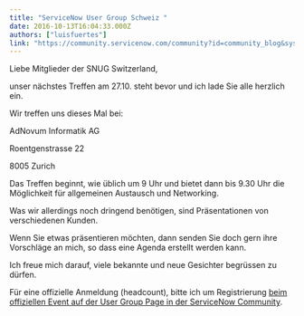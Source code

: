 ```yaml
---
title: "ServiceNow User Group Schweiz "
date: 2016-10-13T16:04:33.000Z
authors: ["luisfuertes"]
link: "https://community.servicenow.com/community?id=community_blog&sys_id=a70d6ea5dbd0dbc01dcaf3231f961952"
---
```

<p class="p1"><span class="s1">Liebe Mitglieder der SNUG Switzerland,</span></p><p class="p1"><span class="s1"> </span></p><p class="p1"><span class="s1">unser nächstes Treffen am 27.10. steht bevor und ich lade Sie alle herzlich ein.</span></p><p class="p1"><span class="s1"> </span></p><p class="p1"><span class="s1">Wir treffen uns dieses Mal bei:</span></p><p class="p1"><span class="s1"> </span></p><p class="p1"><span class="s1">AdNovum Informatik AG</span></p><p class="p1"><span class="s1">Roentgenstrasse 22</span></p><p class="p1"><span class="s1">8005 Zurich</span></p><p class="p1"><span class="s1"> </span></p><p class="p1"><span class="s1">Das Treffen beginnt, wie üblich um 9 Uhr und bietet dann bis 9.30 Uhr die Möglichkeit für allgemeinen Austausch und Networking.</span></p><p class="p1"><span class="s1">Was wir allerdings noch dringend benötigen, sind Präsentationen von verschiedenen Kunden.</span></p><p class="p1"><span class="s1">Wenn Sie etwas präsentieren möchten, dann senden Sie doch gern ihre Vorschläge an mich, so dass eine Agenda erstellt werden kann.</span></p><p class="p1"><span class="s1"> </span></p><p class="p1"><span class="s1">Ich freue mich darauf, viele bekannte und neue Gesichter begrüssen zu dürfen.</span></p><p class="p2"><span class="s2">Für eine offizielle Anmeldung (headcount), bitte ich um Registrierung <a _jive_internal="true" href="/events/2629"><span class="s3">beim offiziellen Event auf der User Group Page in der ServiceNow Community</span></a>.</span></p>